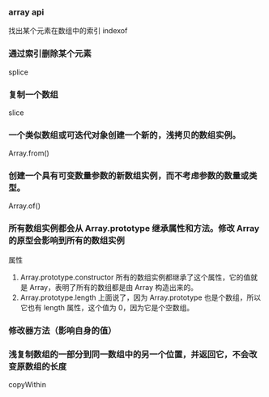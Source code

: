 ### array api

找出某个元素在数组中的索引
indexof

  ### 通过索引删除某个元素
  splice

  ### 复制一个数组
  slice

### 一个类似数组或可迭代对象创建一个新的，浅拷贝的数组实例。
Array.from()

### 创建一个具有可变数量参数的新数组实例，而不考虑参数的数量或类型。
Array.of()

### 所有数组实例都会从 Array.prototype 继承属性和方法。修改 Array 的原型会影响到所有的数组实例

属性

1. Array.prototype.constructor
所有的数组实例都继承了这个属性，它的值就是 Array，表明了所有的数组都是由 Array 构造出来的。
2. Array.prototype.length
上面说了，因为 Array.prototype 也是个数组，所以它也有 length 属性，这个值为 0，因为它是个空数组。

### 修改器方法（影响自身的值）

### 浅复制数组的一部分到同一数组中的另一个位置，并返回它，不会改变原数组的长度

copyWithin

###